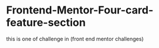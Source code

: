 # Frontend-Mentor-Four-card-feature-section
this is one of challenge in (front end mentor challenges) 
